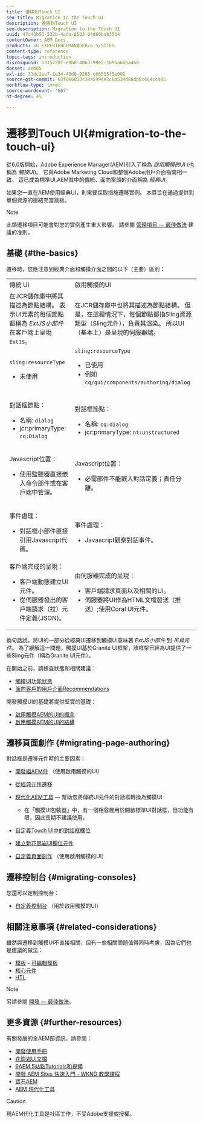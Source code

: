 ```yaml
---
title: 遷移到Touch UI
seo-title: Migration to the Touch UI
description: 遷移到Touch UI
seo-description: Migration to the Touch UI
uuid: 47c43b56-532b-4ada-8503-04d66bab3564
contentOwner: AEM Docs
products: SG_EXPERIENCEMANAGER/6.5/SITES
content-type: reference
topic-tags: introduction
discoiquuid: b315720f-e9b8-4063-99e2-1b9aa6bba460
docset: aem65
exl-id: 33dc1ee7-1e34-43d8-9265-c66535f5e002
source-git-commit: 63f066013c34a5994e2c6a534d88db0c464cc905
workflow-type: tm+mt
source-wordcount: '667'
ht-degree: 4%

---
```


# 遷移到Touch UI{#migration-to-the-touch-ui}

從6.0版開始，Adobe Experience Manager(AEM)引入了稱為 *啟用觸摸的UI* (也稱為 *觸摸UI*)。 它與Adobe Marketing Cloud和整個Adobe用戶介面指南相一致。 這已成為標準UI,AEM其中的傳統、面向案頭的介面稱為 *經典UI*。

如果您一直在AEM使用經典UI，則需要採取措施遷移實例。 本頁旨在通過提供到單個資源的連結充當跳板。

>[!NOTE]
>
>此類遷移項目可能會對您的實例產生重大影響。 請參閱 [管理項目 — 最佳做法](/help/managing/best-practices.md) 建議的准則。

## 基礎 {#the-basics}

遷移時，您應注意到經典介面和觸摸介面之間的以下（主要）區別：

<table>
 <tbody>
  <tr>
   <td>傳統 UI</td>
   <td>啟用觸摸的UI</td>
  </tr>
  <tr>
   <td>在JCR儲存庫中將其描述為節點結構。 表示UI元素的每個節點都稱為 <em>ExtJS小部件</em> 在客戶端上呈現 <code>ExtJS</code>。</td>
   <td>在JCR儲存庫中也將其描述為節點結構。 但是，在這種情況下，每個節點都指Sling資源類型（Sling元件），負責其渲染。 所以UI（基本上）是呈現的伺服器端。</td>
  </tr>
  <tr>
   <td><p><code>sling:resourceType</code></p>
    <ul>
     <li>未使用</li>
    </ul> </td>
   <td><code>sling:resourceType</code>
    <ul>
     <li>已使用</li>
     <li>例如<br /> <code>cq/gui/components/authoring/dialog</code><br /> </li>
    </ul> </td>
  </tr>
  <tr>
   <td><p>對話框節點：</p>
    <ul>
     <li>名稱: <code>dialog</code></li>
     <li>jcr:primaryType: <code>cq:Dialog</code></li>
    </ul> </td>
   <td><p>對話框節點：</p>
    <ul>
     <li>名稱: <code>cq:dialog</code></li>
     <li>jcr:primaryType: <code>nt:unstructured</code></li>
    </ul> </td>
  </tr>
  <tr>
   <td><p>Javascript位置：</p>
    <ul>
     <li>使用監聽器直接嵌入命令部件或在客戶端中管理。</li>
    </ul> </td>
   <td><p>Javascript位置：</p>
    <ul>
     <li>必需部件不能嵌入對話定義；責任分離。</li>
    </ul> </td>
  </tr>
  <tr>
   <td><p>事件處理：</p>
    <ul>
     <li>對話框小部件直接引用Javascript代碼。</li>
    </ul> </td>
   <td><p>事件處理：</p>
    <ul>
     <li>Javascript觀察對話事件。</li>
    </ul> </td>
  </tr>
  <tr>
   <td>客戶端完成的呈現：
    <ul>
     <li>客戶端動態建立UI元件。</li>
     <li>從伺服器發出的客戶端請求（拉）元件定義(JSON)。</li>
    </ul> </td>
   <td>由伺服器完成的呈現：
    <ul>
     <li>客戶端請求頁面以及相關的UI。</li>
     <li>伺服器將UI作為HTML文檔發送（推送）;使用Coral UI元件。<br /> </li>
    </ul> </td>
  </tr>
 </tbody>
</table>

換句話說，將UI的一部分從經典UI遷移到觸摸UI意味著 *ExtJS小部件* 到 *吊具元件*。 為了緩解這一問題，觸摸UI基於Granite UI框架，該框架已經為UI提供了一些Sling元件（稱為Granite UI元件）。

在開始之前，請檢查狀態和相關建議：

* [觸摸UI功能狀態](/help/release-notes/touch-ui-features-status.md)
* [面向客戶的用戶介面Recommendations](/help/sites-deploying/ui-recommendations.md)

開發觸摸UI的基礎將提供堅實的基礎：

* [啟用觸摸AEM的UI的概念](/help/sites-developing/touch-ui-concepts.md)
* [啟用觸摸AEM的UI的結構](/help/sites-developing/touch-ui-structure.md)

## 遷移頁面創作 {#migrating-page-authoring}

對話框是遷移元件時的主要因素：

* [開發組AEM件](/help/sites-developing/developing-components.md) （使用啟用觸摸的UI）
* [從經典元件遷移](/help/sites-developing/developing-components.md#migrating-from-a-classic-component)
* [現代化AEM工具](/help/sites-developing/modernization-tools.md)  — 幫助您將傳統UI元件的對話框轉換為觸摸UI

   * 在「觸摸UI包裝器」中，有一個相容層用於開啟標準UI對話框，但功能有限，因此長期不建議使用。

* [自定義Touch UI中的對話框欄位](https://helpx.adobe.com/experience-manager/kt/eseminars/gems/aem-customizing-dialog-fields-in-touch-ui.html)
* [建立新花崗岩UI欄位元件](/help/sites-developing/granite-ui-component.md)
* [自定義頁面創作](/help/sites-developing/customizing-page-authoring-touch.md) （使用啟用觸摸的UI）

## 遷移控制台 {#migrating-consoles}

您還可以定制控制台：

* [自定義控制台](/help/sites-developing/customizing-consoles-touch.md) （用於啟用觸摸的UI）

## 相關注意事項 {#related-considerations}

雖然與遷移到觸摸UI不直接相關，但有一些相關問題值得同時考慮，因為它們也是建議的做法：

* [模板](/help/sites-developing/templates.md) - [可編輯模板](/help/sites-developing/page-templates-editable.md)
* [核心元件](https://experienceleague.adobe.com/docs/experience-manager-core-components/using/introduction.html)
* [HTL](https://experienceleague.adobe.com/docs/experience-manager-htl/content/overview.html)

>[!NOTE]
>
>另請參閱 [開發 — 最佳做法](/help/sites-developing/best-practices.md)。

## 更多資源 {#further-resources}

有關發展的全AEM部資訊，請參閱：

* [開發使用手冊](/help/sites-developing/home.md)
* [花崗岩UI文檔](https://helpx.adobe.com/experience-manager/6-5/sites/developing/using/reference-materials/granite-ui/api/jcr_root/libs/granite/ui/index.html)
* [6AEM.5站點Tutorials和視頻](https://experienceleague.adobe.com/docs/experience-manager-learn/sites/overview.html)
* [開發 AEM Sites 快速入門 - WKND 教學課程](/help/sites-developing/getting-started.md)
* [寶石AEM](https://helpx.adobe.com/experience-manager/kt/eseminars/gems/aem-index.html)
* [AEM 現代化工具](https://opensource.adobe.com/aem-modernize-tools/)

>[!CAUTION]
>
>現AEM代化工具是社區工作，不受Adobe支援或授權。
